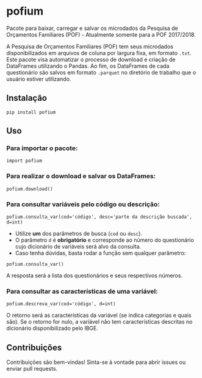 # pofium

Pacote para baixar, carregar e salvar os microdados da Pesquisa de Orçamentos Familiares (POF) - Atualmente somente para a POF 2017/2018.

A Pesquisa de Orçamentos Familiares (POF) tem seus microdados disponibilizados em arquivos de coluna por largura fixa, em formato `.txt`. Este pacote visa automatizar o processo de download e criação de DataFrames utilizando o Pandas. Ao fim, os DataFrames de cada questionário são salvos em formato `.parquet` no diretório de trabalho que o usuário estiver utilizando.

## Instalação

`pip install pofium`

## Uso

### Para importar o pacote:

`import pofium`

### Para realizar o download e salvar os DataFrames:

`pofium.download()`

### Para consultar variáveis pelo código ou descrição:

`pofium.consulta_var(cod='código', desc='parte da descrição buscada', d=int)`

- Utilize **um** dos parâmetros de busca (`cod` ou `desc`).
- O parâmetro `d` é **obrigatório** e corresponde ao número do questionário cujo dicionário de variáveis será alvo da consulta.
- Caso tenha dúvidas, basta rodar a função sem qualquer parâmetro:

`pofium.consulta_var()`

A resposta será a lista dos questionários e seus respectivos números.

### Para consultar as características de uma variável:

`pofium.descreva_var(cod='código', d=int)`

O retorno será as características da variável (se indica categorias e quais são). Se o retorno for nulo, a variável não tem características descritas no dicionário disponibilizado pelo IBGE.

## Contribuições

Contribuições são bem-vindas! Sinta-se à vontade para abrir issues ou enviar pull requests.
